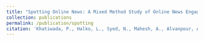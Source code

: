 ```yaml
---
title: "Spotting Online News: A Mixed Method Study of Online News Engagement and Perceptions on Misinformation Interventions"
collection: publications
permalink: /publication/spotting
citation: 'Khatiwada, P., Halko, L., Syed, N., Mahesh, A., Alvanpour, A., Mauriello, M.L. (2024). "Spotting Online News: A Mixed Method Study of Online News Engagement and Perceptions on Misinformation Interventions." Unpublished Manuscript.'
---
```

